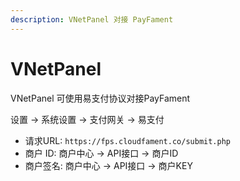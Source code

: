 ```yaml
---
description: VNetPanel 对接 PayFament
---
```


# VNetPanel

VNetPanel 可使用易支付协议对接PayFament

设置 -> 系统设置 -> 支付网关 -> 易支付

* 请求URL: `https://fps.cloudfament.co/submit.php`
* 商户 ID: 商户中心 -> API接口 -> 商户ID
* 商户签名: 商户中心 -> API接口 -> 商户KEY
